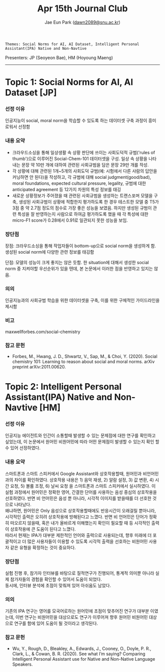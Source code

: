 ﻿---
layout: post
title: "Apr 15th Journal Club"
author: "Jae Eun Park (dawn2089@snu.ac.kr)"
---

    Themes: Social Norms for AI, AI Dataset, Intelligent Personal Assistant(IPA) Native and Non-Navtive

Presenters: JP (Seoyeon Bae), HM (Hoyoung Maeng) <br>

-----------------

# Topic 1: Social Norms for AI, AI Dataset [JP]

### **선정 이유**

인공지능이 social, moral norm을 학습할 수 있도록 하는 데이터셋 구축 과정이 흥미로워서 선정함 <br>

### **내용 요약**

- 크라우드소싱을 통해 일상생활 속 상황 판단에 쓰이는 사회도덕적 규범('rules of thumb')으로 이루어진 Social-Chem-101 데이터셋을 구성. 일상 속 상황을 나타내는 문장 약 10만 개에 대하여 관련된 사회규범을 담은 문장 29만 개를 작성.<br>
- 각 상황에 대해 관련된 1개~5개의 사회도덕 규범(예: 시험에서 다른 사람의 답안을 커닝하면 안 된다)을 작성하고, 각 규범에 대해 social judgment(good/bad), moral foundations, expected cultural pressure, legality, 규범에 대한 anticipated agreement 등 12가지 차원의 특성 정보를 태깅 <br>
- 새로운 상황정보가 주어졌을 때 관련된 사회규범을 생성하는 트랜스포머 모델을 구축, 생성된 사회규범이 상황에 적합한지 평가하도록 한 경우 테스트한 모델 중 T5가 3점 중 약 2.7점 정도의 점수로 가장 좋은 성능을 보였음. 하지만 생성된 규범이 관련 특성을 잘 반영하는지 사람으로 하여금 평가하도록 했을 때 각 특성에 대한 micro-F1 score가 0.28에서 0.91로 일관되지 못한 성능을 보임.<br>

### **장단점**

장점: 크라우드소싱을 통해 작업자들이 bottom-up으로 social norm을 생성하게 함. 생성된 social norm에 다양한 관련 정보를 태깅함 <br>

단점: 모델의 성능이 크게 좋지는 않은 듯함. 한 situation에 대해서 생성한 social norm 중 지켜야할 우선순위가 있을 텐데, 본 논문에서 이러한 점을 반영하고 있지는 않음.<br>

### **의의**

인공지능과의 사회규범 학습을 위한 데이터셋을 구축, 이를 위한 구체적인 가이드라인을 제시함 <br>

### **비고**

maxwellforbes.com/social-chemistry

### **참고 문헌**

- Forbes, M., Hwang, J. D., Shwartz, V., Sap, M., & Choi, Y. (2020). Social chemistry 101: Learning to reason about social and moral norms. arXiv preprint arXiv:2011.00620.


# Topic 2: Intelligent Personal Assistant(IPA) Native and Non-Navtive [HM] <br>

### **선정 이유**

인공지능 에이전트와 인간이 소통할때 발생할 수 있는 문제점에 대한 연구를 확인하고 싶었는데, 이 논문에서 원어민 비원어민에 따라 어떤 문제점이 발생할 수 있는지 확인 할 수 있어 선정하였다.<br>

### **내용 요약**

스마트폰과 스마트 스피커에서 Google Assistant와 상호작용할때, 원어민과 비언어민과의 차이를 확인하였다. 상호작용 내용은 1) 음악 재생, 2) 알람 설정, 3) 값 변환, 4) 시간 요청, 5) 볼륨 조정, 6) 날씨 요청 을 스마트폰과 스마트 스피커에서 실시하였다. 이 실험 과정에서 원어민은 정확한 영어, 간결한 단어를 사용하는 음성 중심의 상호작용을 선호하였다. 반면 비 언어민은 음성 뿐 아니라, 시각적 이미지를 받을때를 더 선호한 것으로 나타났다.<br>
왜냐하면, 원어민은 Only 음성으로 상호작용할때에도 반응시간이 오래걸릴 뿐아니라, 시각적인 출력은 오히려 상호작용에 방해된다고 느꼈다. 반면 비 언어민은 단어가 정확히 떠오르지 않을때, 혹은 내가 올바르게 이해했는지 확인이 필요할 때 등 시각적인 출력이 상호작용에 큰 도움이 된다고 느꼈다.<br>
따라서 현재는 IPA가 대부분 제한적인 언어와 출력으로 사용되는데, 향후 미래에 더 포괄적이고 더 많은 사용자들이 이용할 수 있도록 시각적 출력을 선호하는 비원어민 사용자 같은 유형을 확정하는 것이 중요하다.<br>

### **장단점**

실험 진행 후, 참가자 인터뷰를 바탕으로 질적연구가 진행되어, 통계적 의미뿐 아니라 실제 참가자들의 경험을 확인할 수 있어서 도움이 되었다.<br>
동시에, 인터뷰 분석에 초점이 맞춰져 있어 아쉬움도 남았다. <br>

### **의의**

기존의 IPA 연구는 영어를 모국어로하는 원어민에 초점이 맞추어진 연구가 대부분 이였는데, 이번 연구는 비원어민을 대상으로도 연구가 이루어져 향후 원어민 비원어민 대상으로 연구를 함에 있어 도움이 될 것이라고 생각된다.<br>

### **참고 문헌**

- Wu, Y., Rough, D., Bleakley, A., Edwards, J., Cooney, O., Doyle, P. R., Clark, L., & Cowan, B. R. (2020). See what I’m saying? Comparing Intelligent Personal Assistant use for Native and Non-Native Language Speakers.<br>